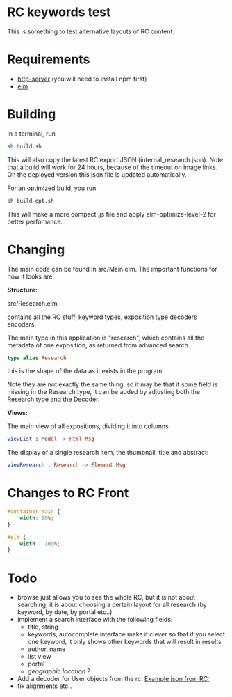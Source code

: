 # RC keywords test

This is something to test alternative layouts of RC content.

# Requirements

* [http-server](https://www.npmjs.com/package/http-server)
(you will need to install npm first)
* [elm](https://guide.elm-lang.org/install/elm.html)

# Building

In a terminal, run 

```bash
sh build.sh
```

This will also copy the latest RC export JSON (internal_research.json). Note that a build will work for 24 hours, because of the timeout on image links. On the deployed version this json file is updated automatically.

For an optimized build, you run
```bash
sh build-opt.sh
```

This will make a more compact .js file and apply elm-optimize-level-2 for better perfomance.


# Changing

The main code can be found in src/Main.elm. The important functions for how it looks are:

__Structure:__

src/Research.elm 

contains all the RC stuff, keyword types, exposition type decoders encoders.

The main type in this application is "research", which contains all the metadata of one exposition, as returned from advanced search.


```elm 
type alias Research
```

this is the shape of the data as it exists in the program 

Note they are not exactly the same thing, so it may be that if some field is missing in the Research type, it can be added by adjusting both the Research type and the Decoder.

__Views:__

The main view of all expositions, dividing it into columns
```elm 
viewList : Model -> Html Msg
```

The display of a single research item, the thumbnail, title and abstract:
```elm 
viewResearch : Research -> Element Msg
```


# Changes to RC Front

```CSS
#container-main {
    width: 90%;
}

#elm {
    width : 100%;
}
```

# Todo

- browse just allows you to see the whole RC, but it is not about searching, it is about choosing a certain layout for all research (by keyword, by date, by portal etc..)
- implement a search interface with the following fields:
    * title, string
    * keywords, autocomplete interface 
        make it clever so that if you select one keyword, it only shows other keywords that will result in results
    * author, name
    * list view
    * portal 
    * *geographic location* ?
- Add a decoder for User objects from the rc:
[Example json from RC:](https://www.researchcatalogue.net/portal/search-result?fulltext=&name=&keywords=&country=&type_user=user&resulttype=user&modifiedafter=&modifiedbefore=&format=json&limit=25&page=0)
- fix alignments etc..



